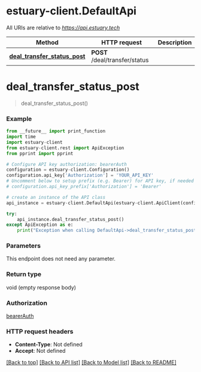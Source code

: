 # estuary-client.DefaultApi

All URIs are relative to *https://api.estuary.tech*

Method | HTTP request | Description
------------- | ------------- | -------------
[**deal_transfer_status_post**](DefaultApi.md#deal_transfer_status_post) | **POST** /deal/transfer/status | 


# **deal_transfer_status_post**
> deal_transfer_status_post()



### Example
```python
from __future__ import print_function
import time
import estuary-client
from estuary-client.rest import ApiException
from pprint import pprint

# Configure API key authorization: bearerAuth
configuration = estuary-client.Configuration()
configuration.api_key['Authorization'] = 'YOUR_API_KEY'
# Uncomment below to setup prefix (e.g. Bearer) for API key, if needed
# configuration.api_key_prefix['Authorization'] = 'Bearer'

# create an instance of the API class
api_instance = estuary-client.DefaultApi(estuary-client.ApiClient(configuration))

try:
    api_instance.deal_transfer_status_post()
except ApiException as e:
    print("Exception when calling DefaultApi->deal_transfer_status_post: %s\n" % e)
```

### Parameters
This endpoint does not need any parameter.

### Return type

void (empty response body)

### Authorization

[bearerAuth](../README.md#bearerAuth)

### HTTP request headers

 - **Content-Type**: Not defined
 - **Accept**: Not defined

[[Back to top]](#) [[Back to API list]](../README.md#documentation-for-api-endpoints) [[Back to Model list]](../README.md#documentation-for-models) [[Back to README]](../README.md)

